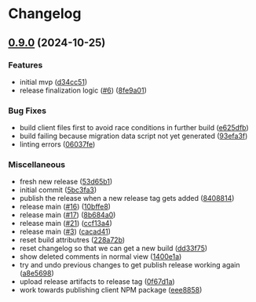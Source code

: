 # Changelog

## [0.9.0](https://github.com/hiddentao/chatfall/compare/v0.8.0...v0.9.0) (2024-10-25)


### Features

* initial mvp ([d34cc51](https://github.com/hiddentao/chatfall/commit/d34cc51e559dd0610b4423d7a2d11322b1962f9b))
* release finalization logic ([#6](https://github.com/hiddentao/chatfall/issues/6)) ([8fe9a01](https://github.com/hiddentao/chatfall/commit/8fe9a015243c66b6a2e3c6c8ab74e9efbe2705de))


### Bug Fixes

* build client files first to avoid race conditions in further build ([e625dfb](https://github.com/hiddentao/chatfall/commit/e625dfbc4151c4ef385f15d0cab58a6d8ecbef27))
* build failing because migration data script not yet generated ([93efa3f](https://github.com/hiddentao/chatfall/commit/93efa3f46a1592abbcd612d977d1ba536a252ce7))
* linting errors ([06037fe](https://github.com/hiddentao/chatfall/commit/06037feb452a649d79f93300e34ade285a0bc30d))


### Miscellaneous

* fresh new release ([53d65b1](https://github.com/hiddentao/chatfall/commit/53d65b1c7c8be4a0246a4bc62ca8c924b4a6d5c6))
* initial commit ([5bc3fa3](https://github.com/hiddentao/chatfall/commit/5bc3fa37d40f76894198c040769bb34cd739ed77))
* publish the release when a new release tag gets added ([8408814](https://github.com/hiddentao/chatfall/commit/8408814a4345f0f54d838b01d642a56d964ed939))
* release main ([#16](https://github.com/hiddentao/chatfall/issues/16)) ([10bffe8](https://github.com/hiddentao/chatfall/commit/10bffe8654da102a6c54c4176ed483f263a2174b))
* release main ([#17](https://github.com/hiddentao/chatfall/issues/17)) ([8b684a0](https://github.com/hiddentao/chatfall/commit/8b684a01c4ee4b88116453a8559bde6a028f6129))
* release main ([#21](https://github.com/hiddentao/chatfall/issues/21)) ([ccf13a4](https://github.com/hiddentao/chatfall/commit/ccf13a498740eb4b15892b46b25aa0ec31cdfa80))
* release main ([#3](https://github.com/hiddentao/chatfall/issues/3)) ([cacad41](https://github.com/hiddentao/chatfall/commit/cacad414364eac5d2c54ec59911e396cd1c54d9d))
* reset build attributres ([228a72b](https://github.com/hiddentao/chatfall/commit/228a72bb7ddaba9f0c0f02db7828726ec8e7421f))
* reset changelog so that we can get a new build ([dd33f75](https://github.com/hiddentao/chatfall/commit/dd33f756b6cbb6e2d932b54caf03273fcf9b26c1))
* show deleted comments in normal view ([1400e1a](https://github.com/hiddentao/chatfall/commit/1400e1a22f837b7a340a232a5a6ef5989aea0c6c))
* try and undo previous changes to get publish release working again ([a8e5698](https://github.com/hiddentao/chatfall/commit/a8e56989522893fe181bd69fcac91db1125e7bf5))
* upload release artifacts to release tag ([0f67d1a](https://github.com/hiddentao/chatfall/commit/0f67d1afc6096fbe267228167e1c99cf4497c406))
* work towards publishing client NPM package ([eee8858](https://github.com/hiddentao/chatfall/commit/eee8858cf3818b608b80746c001d471be2d9607d))

